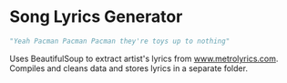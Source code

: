# Song Lyrics Generator

```Python
"Yeah Pacman Pacman Pacman they're toys up to nothing"
```

Uses BeautifulSoup to extract artist's lyrics from www.metrolyrics.com. Compiles and cleans data and stores lyrics in a separate folder.
